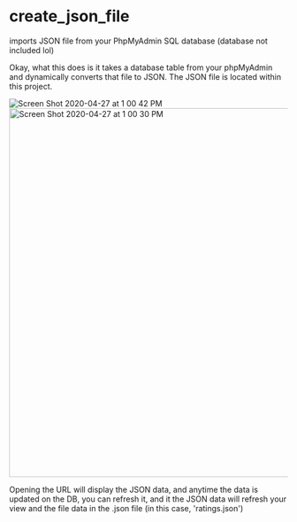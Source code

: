 # create_json_file
imports JSON file from your PhpMyAdmin SQL database (database not included lol)

Okay, what this does is it takes a database table from your phpMyAdmin and dynamically converts that file to JSON.
The JSON file is located within this project.

![Screen Shot 2020-04-27 at 1 00 42 PM](https://user-images.githubusercontent.com/22375594/80404849-6d10c700-8887-11ea-9a48-7920e0368cde.png)
<img width="666" alt="Screen Shot 2020-04-27 at 1 00 30 PM" src="https://user-images.githubusercontent.com/22375594/80404854-6f732100-8887-11ea-919c-db03c59fe03d.png">


Opening the URL will display the JSON data, and anytime the data is updated on the DB, you can refresh it, 
and it the JSON data will refresh your view and the file data in the .json file (in this case, 'ratings.json')
